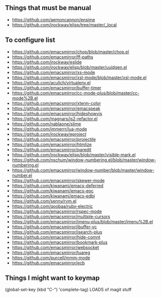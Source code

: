 Things that must be manual
--------------------------
- https://github.com/aemoncannon/ensime
- https://github.com/jrockway/elisp/tree/master/_local

To configure list
---------
- https://github.com/emacsmirror/chop/blob/master/chop.el
- https://github.com/emacsmirror/ff-paths
- https://github.com/jrockway/eslide
- https://github.com/jrockway/elisp/blob/master/uuidgen.el
- https://github.com/emacsmirror/xs-mode
- https://github.com/emacsmirror/xsl-mode/blob/master/xsl-mode.el
- https://github.com/aculich/virtualenv.el
- https://github.com/emacsmirror/buffer-timer
- https://github.com/emacsmirror/cc-mode-plus/blob/master/cc-mode%2B.el
- https://github.com/emacsmirror/xterm-color
- https://github.com/emacsmirror/emacspeak
- https://github.com/emacsmirror/hideshowvis
- https://github.com/magnars/js2-refactor.el
- https://github.com/nablaone/slime
- https://github.com/immerrr/lua-mode
- https://github.com/jrockway/eproject
- https://github.com/emacsmirror/projectile
- https://github.com/emacsmirror/htmlize
- https://github.com/emacsmirror/paredit
- https://github.com/jrockway/elisp/blob/master/visible-mark.el
- https://github.com/nschum/window-numbering.el/blob/master/window-numbering.el
- https://github.com/emacsmirror/window-number/blob/master/window-number.el
- https://github.com/emacsmirror/skewer-mode
- https://github.com/kiwanami/emacs-deferred
- https://github.com/kiwanami/emacs-epc
- https://github.com/kiwanami/emacs-edbi
- https://github.com/senny/rvm.el
- https://github.com/qoobaa/ruby-electric
- https://github.com/emacsmirror/rspec-mode
- https://github.com/emacsmirror/multiple-cursors
- https://github.com/emacsmirror/imenu-plus/blob/master/imenu%2B.el
- https://github.com/emacsmirror/ibuffer-vc
- https://github.com/emacsmirror/isearch-plus
- https://github.com/emacsmirror/hide-comnt
- https://github.com/emacsmirror/bookmark-plus
- https://github.com/emacsmirror/websocket
- https://github.com/emacsmirror/tuareg
- https://github.com/purcell/mmm-mode
- https://github.com/emacsmirror/ecb

Things I might want to keymap
-----------------------------
(global-set-key (kbd "C-<tab>") 'complete-tag)
LOADS of magit stuff
